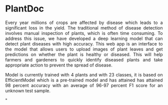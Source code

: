 # PlantDoc
<p style='text-align:justify'> Every year millions of crops are affected by disease which leads to a significant loss in the yield. The traditional method of disease detection involves manual inspection of plants, which is often time consuming. To address this issue, we have developed a deep learning model that can detect plant diseases with high accuracy. This web app is an interface to the model that allows users to upload images of plant leaves and get predictions on whether the plant is healthy or diseased. This will help farmers and gardeners to quickly identify diseased plants and take appropriate action to prevent the spread of disease.</p><p style='text-align:justify'> Model is currently trained with 4 plants and with 23 classes, it is based on EfficientModel which is a pre-trained model and has attained has attained 98 percent accuracy with an average of 96-97 percent F1 score for an unknown test sample.</p>"
